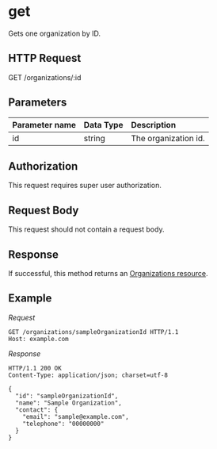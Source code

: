 # get

Gets one organization by ID.

## HTTP Request

GET /organizations/:id

## Parameters

| Parameter name | Data Type | Description          |
|:---------------|:----------|:---------------------|
| id             | string    | The organization id. |

## Authorization

This request requires super user authorization.

## Request Body

This request should not contain a request body.

## Response

If successful, this method returns an
[Organizations resource](README.md#resource-representation).

## Example

*Request*

```HTTP
GET /organizations/sampleOrganizationId HTTP/1.1
Host: example.com

```

*Response*

```HTTP
HTTP/1.1 200 OK
Content-Type: application/json; charset=utf-8

{
  "id": "sampleOrganizationId",
  "name": "Sample Organization",
  "contact": {
    "email": "sample@example.com",
    "telephone": "00000000"
  }
}
```
